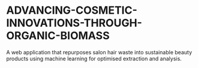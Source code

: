 # ADVANCING-COSMETIC-INNOVATIONS-THROUGH-ORGANIC-BIOMASS
A web application that repurposes salon hair waste into sustainable beauty products using machine learning for optimised extraction and analysis.









